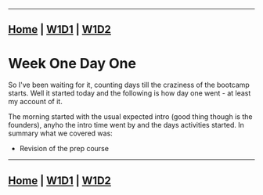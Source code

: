 
---
[Home](index.md "Go Home") | [W1D1](week1day1 "Week One Day One") | [W1D2](week1day2 "Week One Day Two")
---


# Week One Day One


So I've been waiting for it, counting days till the craziness of the bootcamp starts. Well it started today and the following is how day one went - at least my account of it.

The morning started with the usual expected intro (good thing though is the founders), anyho the intro time went by and the days activities started. In summary what we covered was:
* Revision of the prep course



---
[Home](index.md "Go Home") | [W1D1](week1day1 "Week One Day One") | [W1D2](week1day2 "Week One Day Two")
---